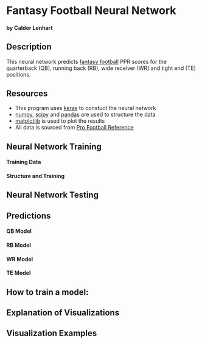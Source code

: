 # Fantasy Football Neural Network
####  by Calder Lenhart

## Description
This neural network predicts [fantasy football](https://en.wikipedia.org/wiki/Fantasy_football_(American)) PPR scores for the quarterback (QB), running back (RB), wide receiver (WR) and tight end (TE) positions.

## Resources
* This program uses [keras](https://keras.io/) to constuct the neural network
* [numpy](https://www.numpy.org/), [scipy](https://www.scipy.org/) and [pandas](https://pandas.pydata.org/) are used to structure the data
* [matplotlib](https://matplotlib.org/) is used to plot the results
* All data is sourced from [Pro Football Reference](https://www.pro-football-reference.com/)

## Neural Network Training

#### Training Data ####


#### Structure and Training ####


## Neural Network Testing


## Predictions

#### QB Model

#### RB Model

#### WR Model



#### TE Model


## How to train a model:

## Explanation of Visualizations


## Visualization Examples
